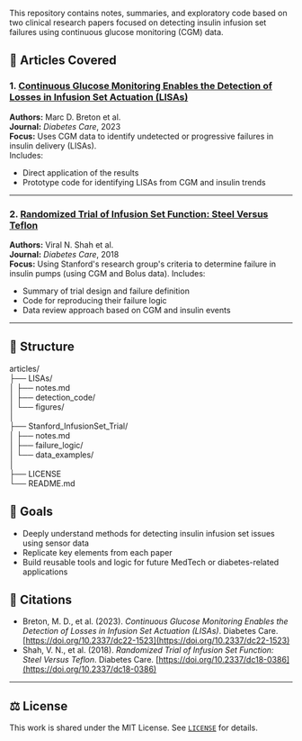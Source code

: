 This repository contains notes, summaries, and exploratory code based on two clinical research papers focused on detecting insulin infusion set failures using continuous glucose monitoring (CGM) data.

## 🧪 Articles Covered

### 1. [Continuous Glucose Monitoring Enables the Detection of Losses in Infusion Set Actuation (LISAs)](https://doi.org/10.2337/dc22-1523)
**Authors:** Marc D. Breton et al.  
**Journal:** *Diabetes Care*, 2023  
**Focus:** Uses CGM data to identify undetected or progressive failures in insulin delivery (LISAs).  
Includes:
- Direct application of the results
- Prototype code for identifying LISAs from CGM and insulin trends

---

### 2. [Randomized Trial of Infusion Set Function: Steel Versus Teflon](https://doi.org/10.2337/dc18-0386)
**Authors:** Viral N. Shah et al.  
**Journal:** *Diabetes Care*, 2018  
**Focus:** Using Stanford's research group's criteria to determine failure in insulin pumps (using CGM and Bolus data).
Includes:
- Summary of trial design and failure definition
- Code for reproducing their failure logic
- Data review approach based on CGM and insulin events

---

## 📁 Structure

articles/  
├── LISAs/  
│ ├── notes.md  
│ ├── detection_code/  
│ └── figures/  
│  
├── Stanford_InfusionSet_Trial/  
│ ├── notes.md  
│ ├── failure_logic/  
│ └── data_examples/  
│  
├── LICENSE  
└── README.md  


## 🧠 Goals

- Deeply understand methods for detecting insulin infusion set issues using sensor data
- Replicate key elements from each paper
- Build reusable tools and logic for future MedTech or diabetes-related applications

## 📖 Citations

- Breton, M. D., et al. (2023). *Continuous Glucose Monitoring Enables the Detection of Losses in Infusion Set Actuation (LISAs)*. Diabetes Care. [https://doi.org/10.2337/dc22-1523](https://doi.org/10.2337/dc22-1523)  
- Shah, V. N., et al. (2018). *Randomized Trial of Infusion Set Function: Steel Versus Teflon*. Diabetes Care. [https://doi.org/10.2337/dc18-0386](https://doi.org/10.2337/dc18-0386)

---

## ⚖️ License

This work is shared under the MIT License. See [`LICENSE`](LICENSE) for details.
